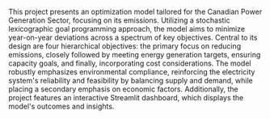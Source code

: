 This project presents an optimization model tailored for the Canadian Power Generation Sector, focusing on its emissions. Utilizing a stochastic lexicographic goal programming approach, the model aims to minimize year-on-year deviations across a spectrum of key objectives. Central to its design are four hierarchical objectives: the primary focus on reducing emissions, closely followed by meeting energy generation targets, ensuring capacity goals, and finally, incorporating cost considerations. The model robustly emphasizes environmental compliance, reinforcing the electricity system's reliability and feasibility by balancing supply and demand, while placing a secondary emphasis on economic factors. Additionally, the project features an interactive Streamlit dashboard, which displays the model's outcomes and insights. 
